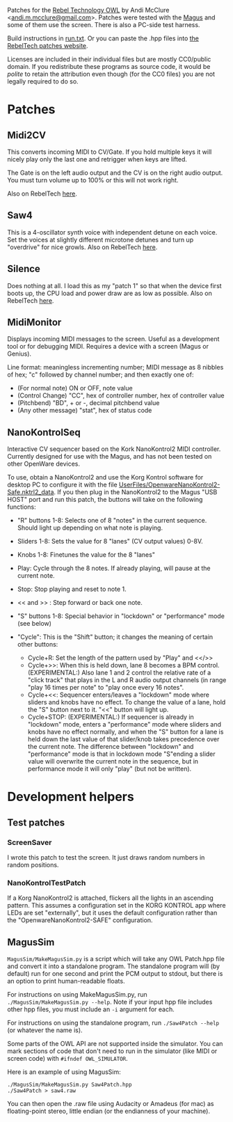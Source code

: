 Patches for the [Rebel Technology OWL](https://www.rebeltech.org/) by Andi McClure <<andi.m.mcclure@gmail.com>>. Patches were tested with the [Magus](https://www.rebeltech.org/product/magus/) and some of them use the screen. There is also a PC-side test harness.

Build instructions in [run.txt](run.txt). Or you can paste the .hpp files into [the RebelTech patches website](https://www.rebeltech.org/patch-library).

Licenses are included in their individual files but are mostly CC0/public domain. If you redistribute these programs as source code, it would be *polite* to retain the attribution even though (for the CC0 files) you are not legally required to do so.

# Patches

## Midi2CV

This converts incoming MIDI to CV/Gate. If you hold multiple keys it will nicely play only the last one and retrigger when keys are lifted.

The Gate is on the left audio output and the CV is on the right audio output. You must turn volume up to 100% or this will not work right.

Also on RebelTech [here](https://www.rebeltech.org/patch-library/patch/Midi2CV).

## Saw4

This is a 4-oscillator synth voice with independent detune on each voice. Set the voices at slightly different microtone detunes and turn up "overdrive" for nice growls. Also on RebelTech [here](https://www.rebeltech.org/patch-library/patch/AndiSaw4).

## Silence

Does nothing at all. I load this as my "patch 1" so that when the device first boots up, the CPU load and power draw are as low as possible. Also on RebelTech [here](https://www.rebeltech.org/patch-library/patch/Silence).

## MidiMonitor

Displays incoming MIDI messages to the screen. Useful as a development tool or for debugging MIDI. Requires a device with a screen (Magus or Genius).

Line format: meaningless incrementing number; MIDI message as 8 nibbles of hex; "c" followed by channel number; and then exactly one of:

* (For normal note) ON or OFF, note value
* (Control Change) "CC", hex of controller number, hex of controller value
* (Pitchbend) "BD", + or -, decimal pitchbend value
* (Any other message) "stat", hex of status code

## NanoKontrolSeq

Interactive CV sequencer based on the Kork NanoKontrol2 MIDI controller. Currently designed for use with the Magus, and has not been tested on other OpenWare devices.

To use, obtain a NanoKontrol2 and use the Korg Kontrol software for desktop PC to configure it with the file [UserFiles/OpenwareNanoKontrol2-Safe.nktrl2_data](UserFiles/OpenwareNanoKontrol2-Safe.nktrl2_data). If you then plug in the NanoKontrol2 to the Magus "USB HOST" port and run this patch, the buttons will take on the following functions:

* "R" buttons 1-8: Selects one of 8 "notes" in the current sequence. Should light up depending on what note is playing.
* Sliders 1-8: Sets the value for 8 "lanes" (CV output values) 0-8V.
* Knobs 1-8: Finetunes the value for the 8 "lanes"
* Play: Cycle through the 8 notes. If already playing, will pause at the current note.
* Stop: Stop playing and reset to note 1.
* << and >> : Step forward or back one note.
* "S" buttons 1-8: Special behavior in "lockdown" or "performance" mode (see below)
* "Cycle": This is the "Shift" button; it changes the meaning of certain other buttons:

	* Cycle+R: Set the length of the pattern used by "Play" and <</>>
	* Cycle+>>: When this is held down, lane 8 becomes a BPM control. (EXPERIMENTAL:) Also lane 1 and 2 control the relative rate of a "click track" that plays in the L and R audio output channels (in range "play 16 times per note" to "play once every 16 notes".
	* Cycle+<<: Sequencer enters/leaves a "lockdown" mode where sliders and knobs have no effect. To change the value of a lane, hold the "S" button next to it. "<<" button will light up.
	* Cycle+STOP: (EXPERIMENTAL:) If sequencer is already in "lockdown" mode, enters a "performance" mode where sliders and knobs have no effect normally, and when the "S" button for a lane is held down the last value of that slider/knob takes precedence over the current note. The difference between "lockdown" and "performance" mode is that in lockdown mode "S"ending a slider value will overwrite the current note in the sequence, but in performance mode it will only "play" (but not be written).

# Development helpers

## Test patches

### ScreenSaver

I wrote this patch to test the screen. It just draws random numbers in random positions.

### NanoKontrolTestPatch

If a Korg NanoKontrol2 is attached, flickers all the lights in an ascending pattern. This assumes a configuration set in the KORG KONTROL app where LEDs are set "externally", but it uses the default configuration rather than the "OpenwareNanoKontrol2-SAFE" configuration.

## MagusSim

`MagusSim/MakeMagusSim.py` is a script which will take any OWL Patch.hpp file and convert it into a standalone program. The standalone program will (by default) run for one second and print the PCM output to stdout, but there is an option to print human-readable floats.

For instructions on using MakeMagusSim.py, run `./MagusSim/MakeMagusSim.py --help`. Note if your input hpp file includes other hpp files, you must include an `-i` argument for each.

For instructions on using the standalone program, run `./Saw4Patch --help` (or whatever the name is).

Some parts of the OWL API are not supported inside the simulator. You can mark sections of code that don't need to run in the simulator (like MIDI or screen code) with `#ifndef OWL_SIMULATOR`.

Here is an example of using MagusSim:

    ./MagusSim/MakeMagusSim.py Saw4Patch.hpp
    ./Saw4Patch > saw4.raw

You can then open the .raw file using Audacity or Amadeus (for mac) as floating-point stereo, little endian (or the endianness of your machine).
